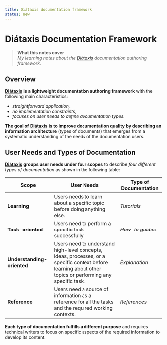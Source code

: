 ```yaml
---
title: Diátaxis documentation framework
status: new
---
```


# Diátaxis Documentation Framework

> **What this notes cover**\
> _My learning notes about the_ [_Diátaxis_](https://diataxis.fr/) _documentation authoring framework._

## Overview

[**Diátaxis**](https://diataxis.fr/) **is a lightweight documentation authoring framework** with the following main characteristics:

* _straightforward application,_
* _no implementation constraints,_&#x20;
* _focuses on user needs to define documentation types._

**The goal of** [**Diátaxis**](https://diataxis.fr/) **is to improve documentation quality** **by describing an information architecture** (types of documents) that emerges from a systematic understanding of the needs of the documentation users.

## User Needs and Types of Documentation

[**Diátaxis**](https://diataxis.fr/) **groups user needs under four scopes** to describe _four different types of documentation_ as shown in the following table:

| Scope                      | User Needs                                                                                                                                                | Type of Documentation |
| -------------------------- | --------------------------------------------------------------------------------------------------------------------------------------------------------- | --------------------- |
| **Learning**               | Users needs to learn about a specific topic before doing anything else.                                                                                   | _Tutorials_           |
| **Task-oriented**          | Users need to perform a specific task successfully.                                                                                                       | _How-to guides_       |
| **Understanding-oriented** | Users need to understand high-level concepts, ideas, processes, or a specific context before learning about other topics or performing any specific task. | _Explanation_         |
| **Reference**              | Users need a source of information as a reference for all the tasks and the required working contexts.                                                    | _References_          |

**Each type of documentation fulfills a different purpose** and requires technical writers to focus on specific aspects of the required information to develop its content.
